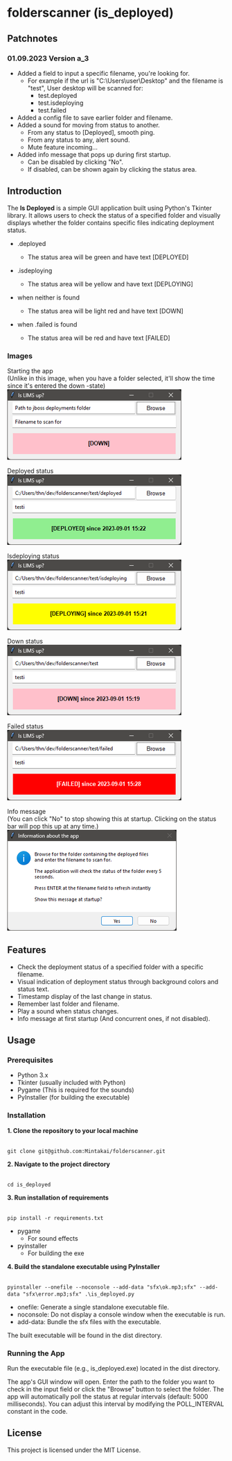 # folderscanner (is_deployed)

## Patchnotes

### 01.09.2023 Version a_3

- Added a field to input a specific filename, you're looking for.
  - For example if the url is "C:\Users\user\Desktop" and the filename is "test", User desktop will be scanned for:
    - test.deployed
    - test.isdeploying
    - test.failed
- Added a config file to save earlier folder and filename.
- Added a sound for moving from status to another.
  - From any status to [Deployed], smooth ping.
  - From any status to any, alert sound.
  - Mute feature incoming...
- Added info message that pops up during first startup.
  - Can be disabled by clicking "No".
  - If disabled, can be shown again by clicking the status area.

## Introduction

The **Is Deployed** is a simple GUI application built using Python's Tkinter library. It allows users to check the status of a specified folder and visually displays whether the folder contains specific files indicating deployment status.

- .deployed
  - The status area will be green and have text [DEPLOYED]

- .isdeploying
  - The status area will be yellow and have text [DEPLOYING]

- when neither is found
  - The status area will be light red and have text [DOWN]

- when .failed is found
  - The status area will be red and have text [FAILED]

### Images

Starting the app<br>
(Unlike in this image, when you have a folder selected, it'll show the time since it's entered the down -state)<br>
![startup](https://github.com/Mintakai/folderscanner/blob/main/docimg/startup.png)

Deployed status<br>
![deployed](https://github.com/Mintakai/folderscanner/blob/main/docimg/deployed.png)

Isdeploying status<br>
![isdeploying](https://github.com/Mintakai/folderscanner/blob/main/docimg/isdeploying.png)

Down status<br>
![down](https://github.com/Mintakai/folderscanner/blob/main/docimg/down.png)

Failed status<br>
![failed](https://github.com/Mintakai/folderscanner/blob/main/docimg/failed.png)

Info message<br>
(You can click "No" to stop showing this at startup.
Clicking on the status bar will pop this up at any time.)
![info](https://github.com/Mintakai/folderscanner/blob/main/docimg/info.png)

## Features

- Check the deployment status of a specified folder with a specific filename.
- Visual indication of deployment status through background colors and status text.
- Timestamp display of the last change in status.
- Remember last folder and filename.
- Play a sound when status changes.
- Info message at first startup (And concurrent ones, if not disabled).

## Usage

### Prerequisites

- Python 3.x
- Tkinter (usually included with Python)
- Pygame (This is required for the sounds)
- PyInstaller (for building the executable)

### Installation

**1. Clone the repository to your local machine**

  ```

  git clone git@github.com:Mintakai/folderscanner.git

  ```

**2. Navigate to the project directory**

  ```

  cd is_deployed

  ```

**3. Run installation of requirements**

  ```

  pip install -r requirements.txt

  ```
  - pygame
    - For sound effects
  - pyinstaller
    - For building the exe

**4. Build the standalone executable using PyInstaller**

  ```

  pyinstaller --onefile --noconsole --add-data "sfx\ok.mp3;sfx" --add-data "sfx\error.mp3;sfx" .\is_deployed.py

  ```

- onefile: Generate a single standalone executable file.
- noconsole: Do not display a console window when the executable is run.
- add-data: Bundle the sfx files with the executable.

The built executable will be found in the dist directory.

### Running the App
Run the executable file (e.g., is_deployed.exe) located in the dist directory.

The app's GUI window will open.
Enter the path to the folder you want to check in the input field or click the "Browse" button to select the folder.
The app will automatically poll the status at regular intervals (default: 5000 milliseconds). You can adjust this interval by modifying the POLL_INTERVAL constant in the code.

## License
This project is licensed under the MIT License.

